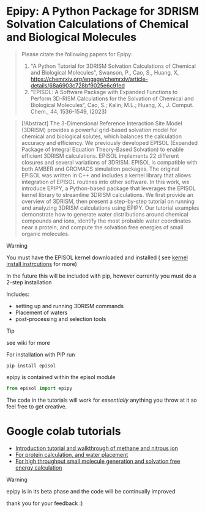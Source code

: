 # Epipy: A Python Package for 3DRISM Solvation Calculations of Chemical and Biological Molecules
>Please citate the following papers for Epipy:
>1. "A Python Tutorial for 3DRISM Solvation Calculations of Chemical and Biological Molecules", Swanson, P., Cao, S., Huang, X, https://chemrxiv.org/engage/chemrxiv/article-details/68a6903c728bf9025e6c91ed
>2. “EPISOL: A Software Package with Expanded Functions to Perform 3D-RISM Calculations for the Solvation of Chemical and Biological Molecules“, Cao, S.; Kalin, M.L.; Huang, X., J. Comput. Chem., 44, 1536-1549, (2023)

> [!Abstract]
The 3-Dimensional Reference Interaction Site Model (3DRISM) provides a powerful grid-based solvation model for chemical and biological solutes, which balances the calculation accuracy and efficiency. We previously developed EPISOL (Expanded Package of Integral Equation Theory-Based Solvation) to enable efficient 3DRISM calculations. EPISOL implements 22 different closures and several variations of 3DRISM. EPISOL is compatible with both AMBER and GROMACS simulation packages. The original EPISOL was written in C++ and includes a kernel library that allows integration of EPISOL routines into other software. In this work, we introduce EPIPY, a Python-based package that leverages the EPISOL kernel library to streamline 3DRISM calculations. We first provide an overview of 3DRISM, then present a step-by-step tutorial on running and analyzing 3DRISM calculations using EPIPY. Our tutorial examples demonstrate how to generate water distributions around chemical compounds and ions, identify the most probable water coordinates near a protein, and compute the solvation free energies of small organic molecules. 



> [!WARNING]
> You must have the EPISOL kernel downloaded and installed ( see [kernel install instrcutions](./EPISOL_kernel_install_instrcutions.md) for more)
> 
> In the future this will be included with pip, however currently you must do a 2-step installation

Includes:
* setting up and running 3DRISM commands
* Placement of waters 
* post-processing and selection tools  
>[!TIP]
>see wiki for more

For installation with PIP run 
```
pip install episol
```
epipy is contained within the episol module
```python
from episol import epipy
```

The code in the tutorials will work for _essentially_ anything you throw at it
so feel free to get creative.

# Google colab tutorials
* [Introduction tutorial and walkthrough of methane and nitrous ion](https://colab.research.google.com/drive/1EUE9_B168XrVjyvnOackqDtIH13vcLl-#offline=true&sandboxMode=true)
* [For protein calculation, and water placement](https://colab.research.google.com/drive/1uGGPi8CAEIJNg1_mkDwbyBzpy7WiqbnQ#offline=true&sandboxMode=true)
* [For high throughput small molecule generation and solvation free energy calculation](https://colab.research.google.com/drive/175uh_Fh0YWnoxpCPDr3Qav_mQCQ0YT0Z#offline=true&sandboxMode=true)

  
> [!WARNING]
> epipy is in its beta phase and the code will be continually improved
>
> thank you for your feedback :)
